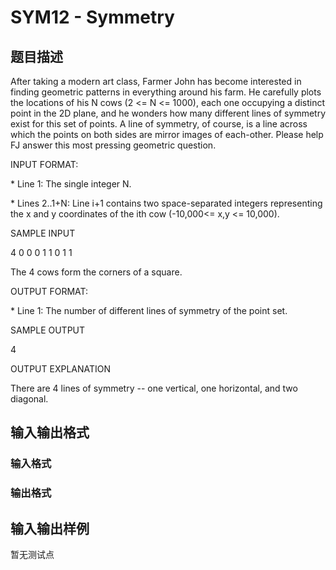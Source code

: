 # SYM12 - Symmetry

## 题目描述

After taking a modern art class, Farmer John has become interested in finding geometric patterns in everything around his farm. He carefully plots the locations of his N cows (2 <= N <= 1000), each one occupying a distinct point in the 2D plane, and he wonders how many different lines of symmetry exist for this set of points. A line of symmetry, of course, is a line across which the points on both sides are mirror images of each-other. Please help FJ answer this most pressing geometric question.

INPUT FORMAT:

\* Line 1: The single integer N.

\* Lines 2..1+N: Line i+1 contains two space-separated integers representing the x and y coordinates of the ith cow (-10,000<= x,y <= 10,000).

SAMPLE INPUT

4 0 0 0 1 1 0 1 1

The 4 cows form the corners of a square.

OUTPUT FORMAT:

\* Line 1: The number of different lines of symmetry of the point set.

SAMPLE OUTPUT

4

OUTPUT EXPLANATION

There are 4 lines of symmetry -- one vertical, one horizontal, and two diagonal.

## 输入输出格式

### 输入格式

### 输出格式

## 输入输出样例

暂无测试点

